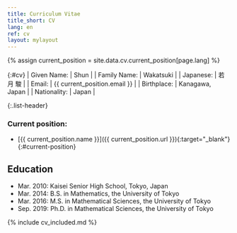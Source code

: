 ```yaml
---
title: Curriculum Vitae
title_short: CV
lang: en
ref: cv
layout: mylayout
---
```


{% assign current_position = site.data.cv.current_position[page.lang] %}

{:#cv}
| Given Name:  | Shun                         |
| Family Name: | Wakatsuki                    |
| Japanese:    | 若月 駿                      |
| Email:       | {{ current_position.email }} |
| Birthplace:  | Kanagawa, Japan              |
| Nationality: | Japan                        |

{:.list-header}
### Current position:
- [{{ current_position.name }}]({{ current_position.url }}){:target="_blank"}
{:#current-position}

## Education
- Mar. 2010: Kaisei Senior High School, Tokyo, Japan
- Mar. 2014: B.S. in Mathematics, the University of Tokyo
- Mar. 2016: M.S. in Mathematical Sciences, the University of Tokyo
- Sep. 2019: Ph.D. in Mathematical Sciences, the University of Tokyo

{% include cv_included.md %}
